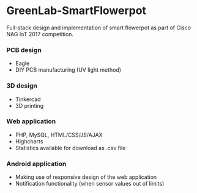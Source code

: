 # GreenLab-SmartFlowerpot
Full-stack design and implementation of smart flowerpot as part of Cisco NAG IoT 2017 competition.

### PCB design
- Eagle
- DIY PCB manufacturing (UV light method)

### 3D design
- Tinkercad
- 3D printing

### Web application
- PHP, MySQL, HTML/CSS/JS/AJAX
- Highcharts
- Statistics available for download as .csv file

### Android application
- Making use of responsive design of the web application 
- Notification functionality (when sensor values out of limits)
